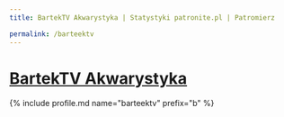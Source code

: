 ```yaml
---
title: BartekTV Akwarystyka | Statystyki patronite.pl | Patromierz

permalink: /barteektv
---
```


# [BartekTV Akwarystyka](https://patronite.pl/barteektv)

{% include profile.md name="barteektv" prefix="b" %}
